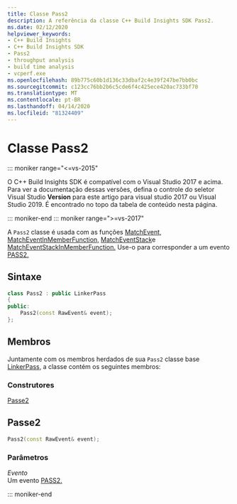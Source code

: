 ```yaml
---
title: Classe Pass2
description: A referência da classe C++ Build Insights SDK Pass2.
ms.date: 02/12/2020
helpviewer_keywords:
- C++ Build Insights
- C++ Build Insights SDK
- Pass2
- throughput analysis
- build time analysis
- vcperf.exe
ms.openlocfilehash: 89b775c60b1d136c33dbaf2c4e39f247be7bb0bc
ms.sourcegitcommit: c123cc76bb2b6c5cde6f4c425ece420ac733bf70
ms.translationtype: MT
ms.contentlocale: pt-BR
ms.lasthandoff: 04/14/2020
ms.locfileid: "81324409"
---
```

# <a name="pass2-class"></a>Classe Pass2

::: moniker range="<=vs-2015"

O C++ Build Insights SDK é compatível com o Visual Studio 2017 e acima. Para ver a documentação dessas versões, defina o controle do seletor Visual Studio **Version** para este artigo para visual studio 2017 ou Visual Studio 2019. É encontrado no topo da tabela de conteúdo nesta página.

::: moniker-end
::: moniker range=">=vs-2017"

A `Pass2` classe é usada com as funções [MatchEvent,](../functions/match-event.md) [MatchEventInMemberFunction,](../functions/match-event-in-member-function.md) [MatchEventStack](../functions/match-event-stack.md)e [MatchEventStackInMemberFunction.](../functions/match-event-stack-in-member-function.md) Use-o para corresponder a um evento [PASS2.](../event-table.md#pass2)

## <a name="syntax"></a>Sintaxe

```cpp
class Pass2 : public LinkerPass
{
public:
    Pass2(const RawEvent& event);
};
```

## <a name="members"></a>Membros

Juntamente com os membros herdados de sua `Pass2` classe base [LinkerPass,](linker-pass.md) a classe contém os seguintes membros:

### <a name="constructors"></a>Construtores

[Passe2](#pass2)

## <a name="pass2"></a><a name="pass2"></a>Passe2

```cpp
Pass2(const RawEvent& event);
```

### <a name="parameters"></a>Parâmetros

*Evento*\
Um evento [PASS2.](../event-table.md#pass2)

::: moniker-end
